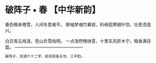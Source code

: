 # 破阵子 • 春 【中华新韵】
  春色晚来倦雪，人间冬意难平。
醉袖梦魂竹幕锁，料峭孤寒细叶惊。壮思须逸兴。

  白日青云戏浪，苍山负雪烛明。
一点浩然畅快意，十里东风肝木宁。暗香满目盈。
————————————————
```cpp
破阵子，双调六十二字，前后段各五句、三平韵。
```

